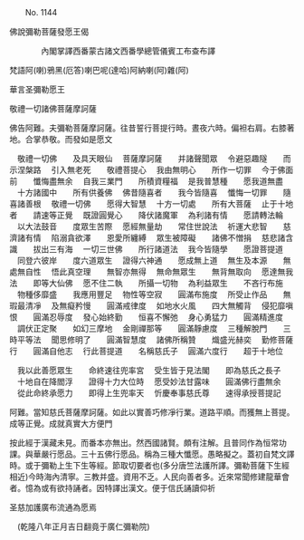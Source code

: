 ﻿　　No. 1144

佛說彌勒菩薩發愿王偈

　　　　內閣掌譯西番蒙古諸文西番學總管儀賓工布查布譯


梵語阿(喇)鴉黑(厄答)喇巴呢(達哈)阿納喇(阿)雜(阿)

華言圣彌勒愿王

敬禮一切諸佛菩薩摩訶薩

佛告阿難。夫彌勒菩薩摩訶薩。往昔誓行菩提行時。晝夜六時。偏袒右肩。右膝著地。合掌恭敬。而發如是愿文

　敬禮一切佛　　及具天眼仙
　菩薩摩訶薩　　并諸聲聞眾
　令避惡趣隧　　而示涅槃路
　引入無老死　　敬禮菩提心
　我由無明心　　所作一切罪
　今于佛面前　　懺悔盡無余
　自我三業門　　所積資糧福
　是我普慧種　　愿我道無盡
　十方諸國中　　所有供養佛
　佛昔隨喜者　　我今皆隨喜
　懺悔一切罪　　隨喜諸善根
　敬禮一切佛　　愿得大智慧
　十方一切處　　所有大菩薩
　止于十地者　　請速等正覺
　既證圓覺心　　降伏諸魔軍
　為利諸有情　　愿請轉法輪
　以大法鼓音　　度眾生苦際
　愿經無量劫　　常住世說法
　祈運大悲智　　慈濟諸有情
　陷溺貪欲澤　　恩愛所纏縛
　眾生被障礙　　諸佛不憎捐
　慈悲諸含識　　拔出三有海
　一切三世佛　　所行諸道法
　我今皆隨學　　愿證菩提道
　同登六彼岸　　度六道眾生
　證得六神通　　愿成無上道
　無生及本源　　無處無自性
　悟此真空理　　無智亦無得
　無命無眾生　　無背無取向
　愿達無我法　　即等大仙佛
　愿不住二執　　所攝一切物
　為利益眾生　　不吝行布施
　物種侈靡盛　　我應用豐足
　物性等空寂　　圓滿布施度
　所受止作品　　無瑕最清凈
　及無癡矜慢　　圓滿戒律度
　如地水火風　　四大無觸背
　侵犯靡嗔恨　　圓滿忍辱度
　發心始終勤　　恒喜不懈弛
　身心勇猛力　　圓滿精進度
　調伏正定聚　　如幻三摩地
　金剛禪那等　　圓滿靜慮度
　三種解脫門　　三時平等法
　聞思修明了　　圓滿智慧度
　諸佛所稱贊　　熾盛光赫奕
　勤修菩薩行　　圓滿自他志
　行此菩提道　　名稱慈氏子
　圓滿六度行　　超于十地位　

　我以此善愿眾生　　命終速往兜率宮
　受生皆于見法閣　　即為慈氏之長子
　十地自在降閻浮　　證得十力大位時
　愿受妙法甘露味　　圓滿佛行盡無余
　從此命終承愿力　　即得上生兜率天
　忻慶奉事慈氏尊　　速得承授菩提記　

阿難。當知慈氏菩薩摩訶薩。如此以實善巧修凈行業。道路平順。而獲無上菩提。成等正覺。成就真實大方便門





按此經于漢藏未見。而番本亦無出。然西國諸賢。頗有注解。且普同作為恒常功課。與華嚴行愿品。三十五佛行愿品。稱為三種大懺愿。愚略擬之。蓋初自梵文譯時。或于彌勒上生下生等經。節取切要者也(多分唐竺法護所譯。彌勒菩薩下生經相近)今時海內清寧。三教并盛。資用不乏。人民向善者多。近來常聞修建龍華會者。憶為或有欲持誦者。因特譯出漢文。便于信氏誦讀仰祈

圣慈加護廣布流通為愿焉

　(乾隆八年正月吉日翻竟于廣仁彌勒院)
